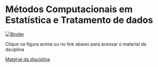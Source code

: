 # Métodos Computacionais em Estatística e Tratamento de dados
[![Binder](https://mybinder.org/badge_logo.svg)](https://mybinder.org/v2/gh/joaopauloam/metodos_computacionais/108d905ebdd6af9f90060afb33600478fef930e4?filepath=index.ipynb)

Clique na figura acima ou no link abaixo para acessar o material da dsciplina

[Material da disciplina](https://mybinder.org/v2/gh/joaopauloam/metodos_computacionais/108d905ebdd6af9f90060afb33600478fef930e4?filepath=index.ipynb)
